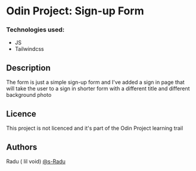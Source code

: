 # Odin Project: Sign-up Form

### Technologies used:

- JS
- Tailwindcss

## Description

The form is just a simple sign-up form and I've added a sign in page that will take the user to a sign in shorter form with a different title and different background photo

## Licence

This project is not licenced and it's part of the Odin Project learning trail

## Authors

Radu ( lil void)
[@s-Radu](https://github.com/s-Radu)
